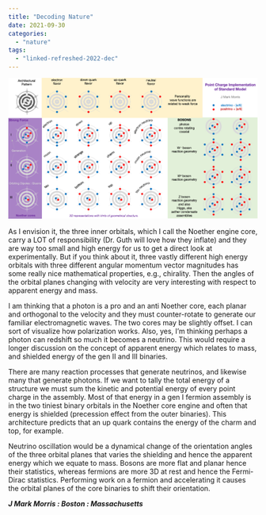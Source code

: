 ```yaml
---
title: "Decoding Nature"
date: 2021-09-30
categories: 
  - "nature"
tags: 
  - "linked-refreshed-2022-dec"
---
```


![](images/standard-model-update-1.png)

As I envision it, the three inner orbitals, which I call the Noether engine core, carry a LOT of responsibility (Dr. Guth will love how they inflate) and they are way too small and high energy for us to get a direct look at experimentally. But if you think about it, three vastly different high energy orbitals with three different angular momentum vector magnitudes has some really nice mathematical properties, e.g., chirality. Then the angles of the orbital planes changing with velocity are very interesting with respect to apparent energy and mass. 

I am thinking that a photon is a pro and an anti Noether core, each planar and orthogonal to the velocity and they must counter-rotate to generate our familiar electromagnetic waves. The two cores may be slightly offset. I can sort of visualize how polarization works. Also, yes, I’m thinking perhaps a photon can redshift so much it becomes a neutrino. This would require a longer discussion on the concept of apparent energy which relates to mass, and shielded energy of the gen II and III binaries.

There are many reaction processes that generate neutrinos, and likewise many that generate photons. If we want to tally the total energy of a structure we must sum the kinetic and potential energy of every point charge in the assembly. Most of that energy in a gen I fermion assembly is in the two tiniest binary orbitals in the Noether core engine and often that energy is shielded (precession effect from the outer binaries). This architecture predicts that an up quark contains the energy of the charm and top, for example.

Neutrino oscillation would be a dynamical change of the orientation angles of the three orbital planes that varies the shielding and hence the apparent energy which we equate to mass. Bosons are more flat and planar hence their statistics, whereas fermions are more 3D at rest and hence the Fermi-Dirac statistics. Performing work on a fermion and accelerating it causes the orbital planes of the core binaries to shift their orientation.


**_J Mark Morris : Boston : Massachusetts_**
